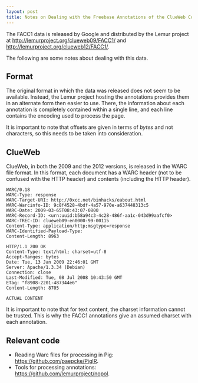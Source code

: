 ```yaml
---
layout: post
title: Notes on Dealing with the Freebase Annotations of the ClueWeb Corpora (FACC1)
---
```



The FACC1 data is released by Google and distributed by the Lemur project at <http://lemurproject.org/clueweb09/FACC1/> and <http://lemurproject.org/clueweb12/FACC1/>.

The following are some notes about dealing with this data.

## Format
The original format in which the data was released does not seem to be available. Instead, the Lemur project hosting the annotations provides them in an alternate form then easier to use. There, the information about each annotation is completely contained within a single line, and each line contains the encoding used to process the page.

It is important to note that offsets are given in terms of _bytes_ and not characters, so this needs to be taken into consideration.

## ClueWeb
ClueWeb, in both the 2009 and the 2012 versions, is released in the WARC file format. In this format, each document has a WARC header (not to be confused with the HTTP header) and contents (including the HTTP header).

```
WARC/0.18
WARC-Type: response
WARC-Target-URI: http://0xcc.net/binhacks/eabout.html
WARC-Warcinfo-ID: 9c8f4528-4bdf-4a57-970e-a637448313c5
WARC-Date: 2009-03-65T08:43:07-0800
WARC-Record-ID: <urn:uuid:b58a94c3-4c28-486f-aa1c-043d99aafcf0>
WARC-TREC-ID: clueweb09-en0000-99-00115
Content-Type: application/http;msgtype=response
WARC-Identified-Payload-Type:
Content-Length: 8963

HTTP/1.1 200 OK
Content-Type: text/html; charset=utf-8
Accept-Ranges: bytes
Date: Tue, 13 Jan 2009 22:46:01 GMT
Server: Apache/1.3.34 (Debian)
Connection: close
Last-Modified: Tue, 08 Jul 2008 10:43:50 GMT
ETag: "f8908-2201-487344e6"
Content-Length: 8705

ACTUAL CONTENT

```
 
 It is important to note that for text content, the charset information cannot be trusted. This is why the FACC1 annotations give an assumed charset with each annotation.
 

## Relevant code
* Reading Warc files for processing in Pig: <https://github.com/paepcke/PigIR>.
* Tools for processing annotations: <https://github.com/lemurproject/nopol>.